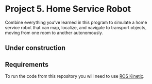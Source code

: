 # Project 5. Home Service Robot
Combine everything you’ve learned in this program to simulate a home service robot that can map, localize, and navigate to transport objects, moving from one room to another autonomously. 

## Under construction

## Requirements
To run the code from this repository you will need to use [ROS Kinetic](http://wiki.ros.org/kinetic).
